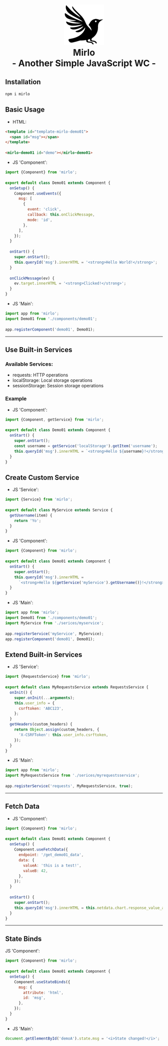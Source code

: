 <h1 align="center">
  <img src="mirlo.png" />
  <div>Mirlo</div>
  <div>- Another Simple JavaScript WC -</div>
</h1>

## Installation

```bash
npm i mirlo
```

## Basic Usage

- HTML:

```html
<template id="template-mirlo-demo01">
  <span id="msg"></span>
</template>

<mirlo-demo01 id="demo"></mirlo-demo01>
```

- JS 'Component':

```javascript
import {Component} from 'mirlo';

export default class Demo01 extends Component {
  onSetup() {
    Component.useEvents({
      msg: [
        {
          event: 'click',
          callback: this.onClickMessage,
          mode: 'id',
        },
      ],
    });
  }

  onStart() {
    super.onStart();
    this.queryId('msg').innerHTML = '<strong>Hello World!</strong>';
  }

  onClickMessage(ev) {
    ev.target.innerHTML = '<strong>Clicked!</strong>';
  }
}
```

- JS 'Main':

```javascript
import app from 'mirlo';
import Demo01 from './components/demo01';

app.registerComponent('demo01', Demo01);
```

---

## Use Built-in Services

### Available Services:

- requests: HTTP operations
- localStorage: Local storage operations
- sessionStorage: Session storage operations

### Example

- JS 'Component':

```javascript
import {Component, getService} from 'mirlo';

export default class Demo01 extends Component {
  onStart() {
    super.onStart();
    const username = getService('localStorage').getItem('username');
    this.queryId('msg').innerHTML = `<strong>Hello ${username}!</strong>`;
  }
}
```

## Create Custom Service

- JS 'Service':

```javascript
import {Service} from 'mirlo';

export default class MyService extends Service {
  getUsername(item) {
    return 'Yo';
  }
}
```

- JS 'Component':

```javascript
import {Component} from 'mirlo';

export default class Demo01 extends Component {
  onStart() {
    super.onStart();
    this.queryId('msg').innerHTML =
      `<strong>Hello ${getService('myService').getUsername()}!</strong>`;
  }
}
```

- JS 'Main':

```javascript
import app from 'mirlo';
import Demo01 from './components/demo01';
import MyService from './serices/myservice';

app.registerService('myService', MyService);
app.registerComponent('demo01', Demo01);
```

## Extend Built-in Services

- JS 'Service':

```javascript
import {RequestsService} from 'mirlo';

export default class MyRequestsService extends RequestsService {
  onInit() {
    super.onInit(...arguments);
    this.user_info = {
      csrftoken: 'ABC123',
    };
  }
  getHeaders(custom_headers) {
    return Object.assign(custom_headers, {
      'X-CSRFToken': this.user_info.csrftoken,
    });
  }
}
```

- JS 'Main':

```javascript
import app from 'mirlo';
import MyRequestsService from './serices/myrequestsservice';

app.registerService('requests', MyRequestsService, true);
```

---

## Fetch Data

- JS 'Component':

```javascript
import {Component} from 'mirlo';

export default class Demo01 extends Component {
  onSetup() {
    Component.useFetchData({
      endpoint: '/get_demo01_data',
      data: {
        valueA: 'this is a test!',
        valueB: 42,
      },
    });
  }

  onStart() {
    super.onStart();
    this.queryId('msg').innerHTML = this.netdata.chart.response_value_a;
  }
}
```

---

## State Binds

JS 'Component':

```javascript
import {Component} from 'mirlo';

export default class Demo01 extends Component {
  onSetup() {
    Component.useStateBinds({
      msg: {
        attribute: 'html',
        id: 'msg',
      },
    });
  }
}
```

- JS 'Main':

```javascript
document.getElementById('demoA').state.msg = '<i>State changed!</i>';
```
